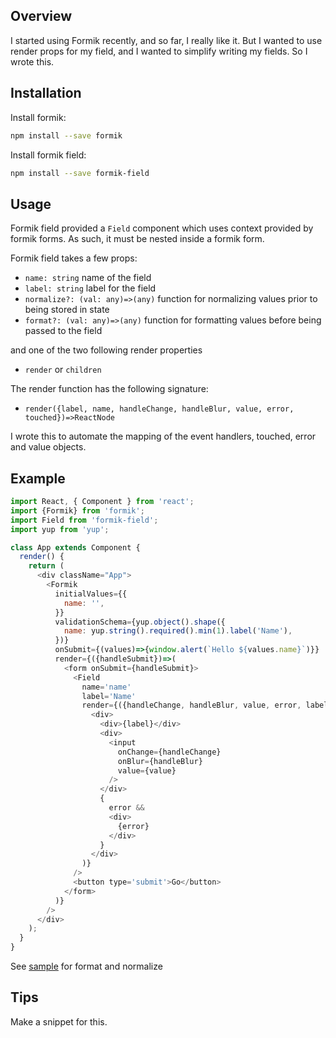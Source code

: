 ## Overview
I started using Formik recently, and so far, I really like it. But I wanted to use render props for my field, and I wanted to simplify writing my fields. So I wrote this.

## Installation
Install formik:
```bash
npm install --save formik
```

Install formik field:
```bash
npm install --save formik-field
```

## Usage
Formik field provided a `Field` component which uses context provided by formik forms. As such, it must be nested inside a formik form.

Formik field takes a few props:
* `name: string` name of the field
* `label: string` label for the field
* `normalize?: (val: any)=>(any)` function for normalizing values prior to being stored in state
* `format?: (val: any)=>(any)` function for formatting values before being passed to the field

and one of the two following render properties
* `render` or `children`

The render function has the following signature:
* `render({label, name, handleChange, handleBlur, value, error, touched})=>ReactNode`

I wrote this to automate the mapping of the event handlers, touched, error and value objects.

## Example

```js
import React, { Component } from 'react';
import {Formik} from 'formik';
import Field from 'formik-field';
import yup from 'yup';

class App extends Component {
  render() {
    return (
      <div className="App">
        <Formik
          initialValues={{
            name: '',
          }}
          validationSchema={yup.object().shape({
            name: yup.string().required().min(1).label('Name'),
          })}
          onSubmit={(values)=>{window.alert(`Hello ${values.name}`)}}
          render={({handleSubmit})=>(
            <form onSubmit={handleSubmit}>
              <Field
                name='name'
                label='Name'
                render={({handleChange, handleBlur, value, error, label})=>(
                  <div>
                    <div>{label}</div>
                    <div>
                      <input
                        onChange={handleChange}
                        onBlur={handleBlur}
                        value={value}
                      />
                    </div>
                    {
                      error &&
                      <div>
                        {error}
                      </div>
                    }
                  </div>
                )}
              />
              <button type='submit'>Go</button>
            </form>
          )}
        />
      </div>
    );
  }
}
```

See [sample](https://github.com/alexghenderson/formik-field/blob/master/sample/src/App.js) for format and normalize

## Tips
Make a snippet for this. 